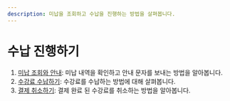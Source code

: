 ```yaml
---
description: 미납을 조회하고 수납을 진행하는 방법을 살펴봅니다.
---
```


# 수납 진행하기

1. [미납 조회와 안내](../unpaid/searching.md): 미납 내역을 확인하고 안내 문자를 보내는 방법을 알아봅니다.
2. [수강료 수납하기](charging.md): 수강료를 수납하는 방법에 대해 살펴봅니다.
3. [결제 취소하기](cancel.md): 결제 완료 된 수강료를 취소하는 방법을 알아봅니다.
